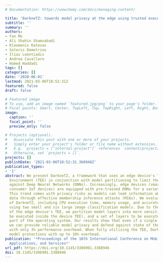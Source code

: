 ```yaml
---
# Documentation: https://wowchemy.com/docs/managing-content/

title: 'DarkneTZ: towards model privacy at the edge using trusted execution environments'
subtitle: ''
summary: ''
authors:
- Fan Mo
- Ali Shahin Shamsabadi
- Kleomenis Katevas
- Soteris Demetriou
- Ilias Leontiadis
- Andrea Cavallaro
- Hamed Haddadi
tags: []
categories: []
date: '2020-06-01'
lastmod: 2021-03-06T18:52:31Z
featured: false
draft: false

# Featured image
# To use, add an image named `featured.jpg/png` to your page's folder.
# Focal points: Smart, Center, TopLeft, Top, TopRight, Left, Right, BottomLeft, Bottom, BottomRight.
image:
  caption: ''
  focal_point: ''
  preview_only: false

# Projects (optional).
#   Associate this post with one or more of your projects.
#   Simply enter your project's folder or file name without extension.
#   E.g. `projects = ["internal-project"]` references `content/project/deep-learning/index.md`.
#   Otherwise, set `projects = []`.
projects: []
publishDate: '2021-03-06T18:52:31.360948Z'
publication_types:
- '1'
abstract: We present DarkneTZ, a framework that uses an edge device's Trusted Execution
  Environment (TEE) in conjunction with model partitioning to limit the attack surface
  against Deep Neural Networks (DNNs). Increasingly, edge devices (smartphones and
  consumer IoT devices) are equipped with pre-trained DNNs for a variety of applications.
  This trend comes with privacy risks as models can leak information about their training
  data through effective membership inference attacks (MIAs). We evaluate the performance
  of DarkneTZ, including CPU execution time, memory usage, and accurate power consumption,
  using two small and six large image classification models. Due to the limited memory
  of the edge device's TEE, we partition model layers into more sensitive layers (to
  be executed inside the device TEE), and a set of layers to be executed in the untrusted
  part of the operating system. Our results show that even if a single layer is hidden,
  we can provide reliable model privacy and defend against state of the art MIAs,
  with only 3% performance overhead. When fully utilizing the TEE, DarkneTZ provides
  model protections with up to 10% overhead.
publication: '*Proceedings of the 18th International Conference on Mobile Systems,
  Applications, and Services*'
url_pdf: https://doi.org/10.1145/3386901.3388946
doi: 10.1145/3386901.3388946
---
```

